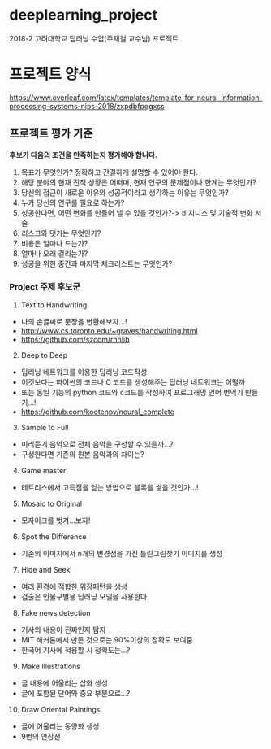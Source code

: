 # deeplearning_project
2018-2 고려대학교 딥러닝 수업(주재걸 교수님) 프로젝트

# 프로젝트 양식
https://www.overleaf.com/latex/templates/template-for-neural-information-processing-systems-nips-2018/zxpdbfpqgxss

## 프로젝트 평가 기준
**후보가 다음의 조건을 만족하는지 평가해야 합니다.**
1. 목표가 무엇인가? 정확하고 간결하게 설명할 수 있어야 한다.
2. 해당 분야의 현재 진척 상황은 어떠며, 현재 연구의 문제점이나 한계는 무엇인가?
3. 당신의 접근이 새로운 이유와 성공적이라고 생각하는 이유는 무엇인가?
4. 누가 당신의 연구를 필요로 하는가?
5. 성공한다면, 어떤 변화를 만들어 낼 수 있을 것인가?-> 비지니스 및 기술적 변화 서술
6. 리스크와 댓가는 무엇인가?
7. 비용은 얼마나 드는가?
8. 얼마나 오래 걸리는가?
9. 성공을 위한 중간과 마지막 체크리스트는 무엇인가?

### Project 주제 후보군

1. Text to Handwriting
- 나의 손글씨로 문장을 변환해보자...!
- http://www.cs.toronto.edu/~graves/handwriting.html
- https://github.com/szcom/rnnlib

2. Deep to Deep
- 딥러닝 네트워크를 이용한 딥러닝 코드작성
- 이것보다는 파이썬의 코드나 C 코드를 생성해주는 딥러닝 네트워크는 어떨까
- 또는 동일 기능의 python 코드와 c코드를 작성하여 프로그래밍 언어 번역기 만들기...!
- https://github.com/kootenpv/neural_complete

3. Sample to Full
- 미리듣기 음악으로 전체 음악을 구성할 수 있을까...?
- 구성한다면 기존의 원본 음악과의 차이는?

4. Game master
- 테트리스에서 고득점을 얻는 방법으로 블록을 쌓을 것인가...!

5. Mosaic to Original
- 모자이크를 벗겨...보자!

6. Spot the Difference
- 기존의 이미지에서 n개의 변경점을 가진 틀린그림찾기 이미지를 생성

7. Hide and Seek
- 여러 환경에 적합한 위장패턴을 생성
- 검출은 인물구별용 딥러닝 모델을 사용한다

8. Fake news detection
- 기사의 내용이 진짜인지 탐지
- MIT 해커톤에서 만든 것으로는 90%이상의 정확도 보여줌
- 한국어 기사에 적용할 시 정확도는...?

9. Make Illustrations
- 글 내용에 어울리는 삽화 생성
- 글에 포함된 단어와 중요 부분으로...?

10. Draw Oriental Paintings
- 글에 어울리는 동양화 생성
- 9번의 연장선
